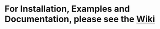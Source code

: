 [Wiki]: https://github.com/agmenc/Pettswood/wiki

# For Installation, Examples and Documentation, please see the [Wiki]

